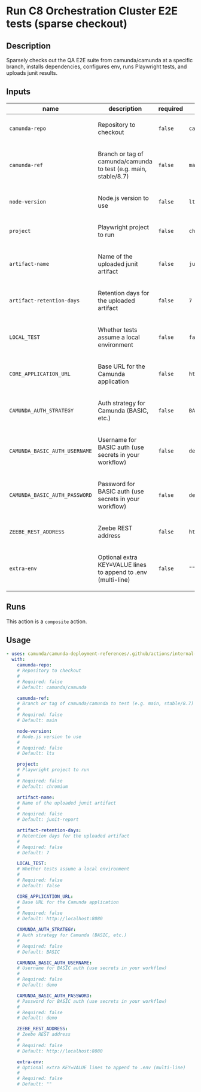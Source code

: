 # Run C8 Orchestration Cluster E2E tests (sparse checkout)

## Description

Sparsely checks out the QA E2E suite from camunda/camunda at a specific branch, installs dependencies, configures env, runs Playwright tests, and uploads junit results.

## Inputs

| name | description | required | default |
| --- | --- | --- | --- |
| `camunda-repo` | <p>Repository to checkout</p> | `false` | `camunda/camunda` |
| `camunda-ref` | <p>Branch or tag of camunda/camunda to test (e.g. main, stable/8.7)</p> | `false` | `main` |
| `node-version` | <p>Node.js version to use</p> | `false` | `lts` |
| `project` | <p>Playwright project to run</p> | `false` | `chromium` |
| `artifact-name` | <p>Name of the uploaded junit artifact</p> | `false` | `junit-report` |
| `artifact-retention-days` | <p>Retention days for the uploaded artifact</p> | `false` | `7` |
| `LOCAL_TEST` | <p>Whether tests assume a local environment</p> | `false` | `false` |
| `CORE_APPLICATION_URL` | <p>Base URL for the Camunda application</p> | `false` | `http://localhost:8080` |
| `CAMUNDA_AUTH_STRATEGY` | <p>Auth strategy for Camunda (BASIC, etc.)</p> | `false` | `BASIC` |
| `CAMUNDA_BASIC_AUTH_USERNAME` | <p>Username for BASIC auth (use secrets in your workflow)</p> | `false` | `demo` |
| `CAMUNDA_BASIC_AUTH_PASSWORD` | <p>Password for BASIC auth (use secrets in your workflow)</p> | `false` | `demo` |
| `ZEEBE_REST_ADDRESS` | <p>Zeebe REST address</p> | `false` | `http://localhost:8080` |
| `extra-env` | <p>Optional extra KEY=VALUE lines to append to .env (multi-line)</p> | `false` | `""` |


## Runs

This action is a `composite` action.

## Usage

```yaml
- uses: camunda/camunda-deployment-references/.github/actions/internal-qa-orchestration-cluster-tests@main
  with:
    camunda-repo:
    # Repository to checkout
    #
    # Required: false
    # Default: camunda/camunda

    camunda-ref:
    # Branch or tag of camunda/camunda to test (e.g. main, stable/8.7)
    #
    # Required: false
    # Default: main

    node-version:
    # Node.js version to use
    #
    # Required: false
    # Default: lts

    project:
    # Playwright project to run
    #
    # Required: false
    # Default: chromium

    artifact-name:
    # Name of the uploaded junit artifact
    #
    # Required: false
    # Default: junit-report

    artifact-retention-days:
    # Retention days for the uploaded artifact
    #
    # Required: false
    # Default: 7

    LOCAL_TEST:
    # Whether tests assume a local environment
    #
    # Required: false
    # Default: false

    CORE_APPLICATION_URL:
    # Base URL for the Camunda application
    #
    # Required: false
    # Default: http://localhost:8080

    CAMUNDA_AUTH_STRATEGY:
    # Auth strategy for Camunda (BASIC, etc.)
    #
    # Required: false
    # Default: BASIC

    CAMUNDA_BASIC_AUTH_USERNAME:
    # Username for BASIC auth (use secrets in your workflow)
    #
    # Required: false
    # Default: demo

    CAMUNDA_BASIC_AUTH_PASSWORD:
    # Password for BASIC auth (use secrets in your workflow)
    #
    # Required: false
    # Default: demo

    ZEEBE_REST_ADDRESS:
    # Zeebe REST address
    #
    # Required: false
    # Default: http://localhost:8080

    extra-env:
    # Optional extra KEY=VALUE lines to append to .env (multi-line)
    #
    # Required: false
    # Default: ""
```
